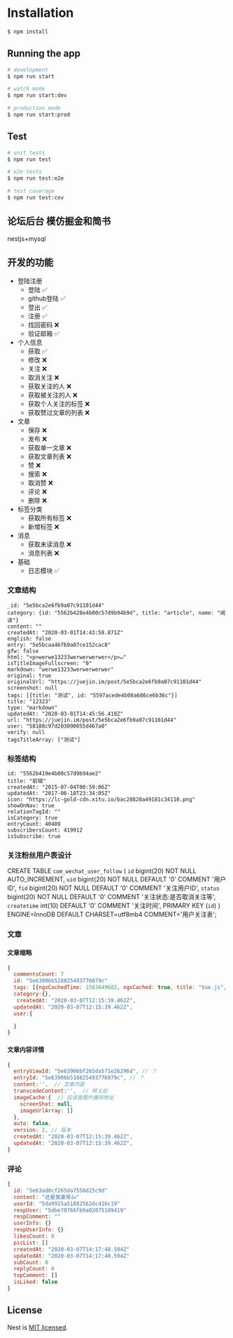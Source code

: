 

# Installation

```bash
$ npm install
```

## Running the app

```bash
# development
$ npm run start

# watch mode
$ npm run start:dev

# production mode
$ npm run start:prod
```

## Test

```bash
# unit tests
$ npm run test

# e2e tests
$ npm run test:e2e

# test coverage
$ npm run test:cov
```

## 论坛后台 模仿掘金和简书

nestjs+mysql

## 开发的功能

- 登陆注册
  - 登陆 ✅
  - github登陆 ✅
  - 登出 ✅
  - 注册 ✅
  - 找回密码 ❌
  - 验证邮箱 ✅
- 个人信息
  - 获取 ✅
  - 修改 ❌
  - 关注 ❌
  - 取消关注 ❌
  - 获取关注的人 ❌
  - 获取被关注的人 ❌
  - 获取个人关注的标签 ❌
  - 获取赞过文章的列表 ❌
- 文章
  - 保存 ❌
  - 发布 ❌
  - 获取单一文章 ❌
  - 获取文章列表 ❌
  - 赞 ❌
  - 搜索 ❌
  - 取消赞 ❌
  - 评论 ❌
  - 删除 ❌
- 标签分类
  - 获取所有标签 ❌
  - 新增标签 ❌
- 消息
  - 获取未读消息 ❌
  - 消息列表 ❌
- 基础
  - 日志模块 ✅


### 文章结构

```
_id: "5e5bca2e6fb9a07c91101d44"
category: {id: "5562b428e4b00c57d9b94b9d", title: "article", name: "阅读"}
content: ""
createdAt: "2020-03-01T14:43:58.871Z"
english: false
entry: "5e5bcaa46fb9a07ce152cac8"
gfw: false
html: "<p>werwe13233werwerwerwer</p>↵"
isTitleImageFullscreen: "0"
markdown: "werwe13233werwerwerwer"
original: true
originalUrl: "https://juejin.im/post/5e5bca2e6fb9a07c91101d44"
screenshot: null
tags: [{title: "测试", id: "5597acede4b08a686ce6b36c"}]
title: "12323"
type: "markdown"
updatedAt: "2020-03-01T14:45:56.418Z"
url: "https://juejin.im/post/5e5bca2e6fb9a07c91101d44"
user: "58188c97d203090055d467a0"
verify: null
tagsTitleArray: ["测试"]
```

### 标签结构

```
id: "5562b419e4b00c57d9b94ae2"
title: "前端"
createdAt: "2015-07-04T00:59:06Z"
updatedAt: "2017-06-18T23:34:05Z"
icon: "https://lc-gold-cdn.xitu.io/bac28828a49181c34110.png"
showOnNav: true
relationTagId: ""
isCategory: true
entryCount: 40489
subscribersCount: 419912
isSubscribe: true
```



### 关注粉丝用户表设计

CREATE TABLE `com_wechat_user_follow` (
  `id` bigint(20) NOT NULL AUTO_INCREMENT,
  `uid` bigint(20) NOT NULL DEFAULT '0' COMMENT '用户ID',
  `fid` bigint(20) NOT NULL DEFAULT '0' COMMENT '关注用户ID',
  `status` bigint(20) NOT NULL DEFAULT '0' COMMENT '关注状态:是否取消关注等',
  `createtime` int(10) DEFAULT '0' COMMENT '关注时间',
  PRIMARY KEY (`id`)
) ENGINE=InnoDB DEFAULT CHARSET=utf8mb4 COMMENT='用户关注表';

### 文章

#### 文章缩略
```js
{
  commentsCount: 7
  id: "5e63906b518825493776079c"
  tags: [{ngxCachedTime: 1583649682, ngxCached: true, title: "Vue.js", id: "555e9a98e4b00c57d9955f68",…}],
  category:{},
   createdAt: "2020-03-07T12:15:39.462Z",
  updatedAt: "2020-03-07T12:15:39.462Z",
  user:{

  }
}

```
#### 文章内容详情

```js
{
  entryViewId: "5e63906bf265da571e26296d", // ？
  entryId: "5e63906b518825493776079c", // ？
  content:'',  // 文章内容
  transcodeContent:'',  // 转义后
  imageCache:{  // 应该是图片缓存地址
    screenShot: null,
    imageUrlArray: []
  },
  auto: false,
  version: 2, // 版本
  createdAt: "2020-03-07T12:15:39.462Z",
  updatedAt: "2020-03-07T12:15:39.462Z",
}

```

### 评论
```js
{
  id: "5e63ad0cf265da7550d25c9d"
  content: "还是我豪哥👍"
  userId: "5da9915a51882562dc416c19"
  respUser: "5dbe78766fb9a02075109419"
  respComment: ""
  userInfo: {}
  respUserInfo: {}
  likesCount: 0
  picList: []
  createdAt: "2020-03-07T14:17:48.594Z"
  updatedAt: "2020-03-07T14:17:48.594Z"
  subCount: 0
  replyCount: 0
  topComment: []
  isLiked: false
}

```

## License

  Nest is [MIT licensed](LICENSE).
